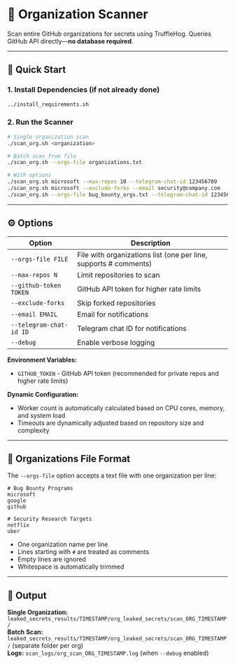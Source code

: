 # 🏢 Organization Scanner

Scan entire GitHub organizations for secrets using TruffleHog. Queries GitHub API directly—**no database required**.

---

## 🚀 Quick Start

### 1. Install Dependencies (if not already done)

```bash
../install_requirements.sh
```

### 2. Run the Scanner

```bash
# Single organization scan
./scan_org.sh <organization>

# Batch scan from file
./scan_org.sh --orgs-file organizations.txt

# With options
./scan_org.sh microsoft --max-repos 10 --telegram-chat-id 123456789
./scan_org.sh microsoft --exclude-forks --email security@company.com
./scan_org.sh --orgs-file bug_bounty_orgs.txt --telegram-chat-id 123456789
```

---

## ⚙️ Options

| Option | Description |
|--------|-------------|
| `--orgs-file FILE` | File with organizations list (one per line, supports # comments) |
| `--max-repos N` | Limit repositories to scan |
| `--github-token TOKEN` | GitHub API token for higher rate limits |
| `--exclude-forks` | Skip forked repositories |
| `--email EMAIL` | Email for notifications |
| `--telegram-chat-id ID` | Telegram chat ID for notifications |
| `--debug` | Enable verbose logging |

**Environment Variables:**
- `GITHUB_TOKEN` - GitHub API token (recommended for private repos and higher rate limits)

**Dynamic Configuration:**
- Worker count is automatically calculated based on CPU cores, memory, and system load
- Timeouts are dynamically adjusted based on repository size and complexity

---

## 📝 Organizations File Format

The `--orgs-file` option accepts a text file with one organization per line:

```text
# Bug Bounty Programs
microsoft
google
github

# Security Research Targets
netflix
uber
```

- One organization name per line
- Lines starting with `#` are treated as comments
- Empty lines are ignored
- Whitespace is automatically trimmed

---

## 📂 Output

**Single Organization:** `leaked_secrets_results/TIMESTAMP/org_leaked_secrets/scan_ORG_TIMESTAMP/`  
**Batch Scan:** `leaked_secrets_results/TIMESTAMP/org_leaked_secrets/scan_ORG_TIMESTAMP/` (separate folder per org)  
**Logs:** `scan_logs/org_scan_ORG_TIMESTAMP.log` (when `--debug` enabled)